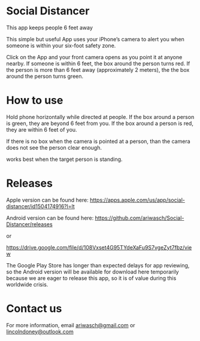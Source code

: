 # Social Distancer
This app keeps people 6 feet away

This simple but useful App uses your iPhone’s camera to alert you when someone is within your six-foot safety zone. 

Click on the App and your front camera opens as you point it at anyone nearby. If someone is within 6 feet, the box around the person turns red. If the person is more than 6 feet away (approximately 2 meters), the the box around the person turns green. 

# How to use

Hold phone horizontally while directed at people. If the box around a person is green, they are beyond 6 feet from you. If the box around a person is red, they are within 6 feet of you. 

If there is no box when the camera is pointed at a person, than the camera does not see the person clear enough.

works best when the target person is standing.

# Releases

Apple version can be found here:
https://apps.apple.com/us/app/social-distancer/id1504174916?l=lt

Android version can be found here:
https://github.com/ariwasch/Social-Distancer/releases

or

https://drive.google.com/file/d/108Vxset4G95TYdeXaFu9S7vgeZyt7fbz/view

The Google Play Store has longer than expected delays for app reviewing, so the Android version will be available for download here temporarily because we are eager to release this app, so it is of value during this worldwide crisis. 

# Contact us

For more information, email ariwasch@gmail.com or lincolndoney@outlook.com

